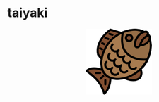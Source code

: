 # taiyaki

<p align="center">
  <img src="https://raw.githubusercontent.com/laserpants/area-51/extra-6/taiyaki/docs/taiyaki.png" width="150" />
<div>
